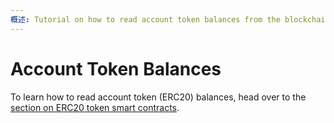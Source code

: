 ```yaml
---
概述: Tutorial on how to read account token balances from the blockchain with Go.
---
```


# Account Token Balances

To learn how to read account token (ERC20) balances, head over to the [section on ERC20 token smart contracts](../smart-contract-read-erc20).
